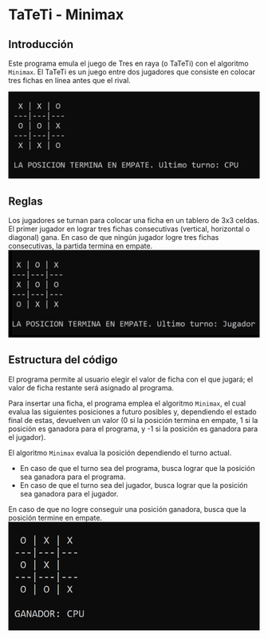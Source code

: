 # TaTeTi - Minimax
## Introducción
Este programa emula el juego de Tres en raya (o TaTeTi) con el algoritmo `Minimax`.
El TaTeTi es un juego entre dos jugadores que consiste en colocar tres fichas en línea antes que el rival.

![MostrarImg1](readme-src/tateti1.png)

## Reglas
Los jugadores se turnan para colocar una ficha en un tablero de 3x3 celdas. El primer jugador en lograr tres fichas consecutivas (vertical, horizontal o diagonal) gana. En caso de que ningún jugador logre tres fichas consecutivas, la partida termina en empate.
![MostrarImg2](readme-src/tateti2.png)
## Estructura del código
El programa permite al usuario elegir el valor de ficha con el que jugará; el valor de ficha restante será asignado al programa.
  
Para insertar una ficha, el programa emplea el algoritmo `Minimax`, el cual evalua las siguientes posiciones a futuro posibles y, dependiendo el estado final de estas, devuelven un valor (0 si la posición termina en empate, 1 si la posición es ganadora para el programa, y -1 si la posición es ganadora para el jugador).

El algoritmo `Minimax` evalua la posición dependiendo el turno actual. 
- En caso de que el turno sea del programa, busca lograr que la posición sea ganadora para el programa.
- En caso de que el turno sea del jugador, busca lograr que la posición sea ganadora para el jugador.

En caso de que no logre conseguir una posición ganadora, busca que la posición termine en empate.
![MostrarImg3](readme-src/tateti3.png)
